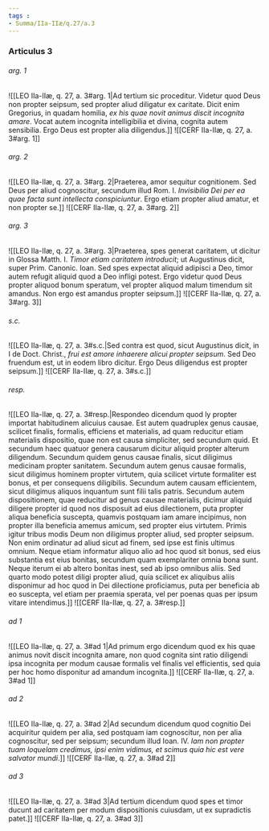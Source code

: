 ```yaml
---
tags : 
- Summa/IIa-IIæ/q.27/a.3
---
```


### Articulus 3

###### arg. 1
![[LEO IIa-IIæ, q. 27, a. 3#arg. 1|Ad tertium sic proceditur. Videtur quod Deus non propter seipsum, sed propter aliud diligatur ex caritate. Dicit enim Gregorius, in quadam homilia, *ex his quae novit animus discit incognita amare*. Vocat autem incognita intelligibilia et divina, cognita autem sensibilia. Ergo Deus est propter alia diligendus.]]
![[CERF IIa-IIæ, q. 27, a. 3#arg. 1]]

###### arg. 2
![[LEO IIa-IIæ, q. 27, a. 3#arg. 2|Praeterea, amor sequitur cognitionem. Sed Deus per aliud cognoscitur, secundum illud Rom. I. *Invisibilia Dei per ea quae facta sunt intellecta conspiciuntur*. Ergo etiam propter aliud amatur, et non propter se.]]
![[CERF IIa-IIæ, q. 27, a. 3#arg. 2]]

###### arg. 3
![[LEO IIa-IIæ, q. 27, a. 3#arg. 3|Praeterea, spes generat caritatem, ut dicitur in Glossa Matth. I. *Timor etiam caritatem introducit*; ut Augustinus dicit, super Prim. Canonic. Ioan. Sed spes expectat aliquid adipisci a Deo, timor autem refugit aliquid quod a Deo infligi potest. Ergo videtur quod Deus propter aliquod bonum speratum, vel propter aliquod malum timendum sit amandus. Non ergo est amandus propter seipsum.]]
![[CERF IIa-IIæ, q. 27, a. 3#arg. 3]]

###### s.c.
![[LEO IIa-IIæ, q. 27, a. 3#s.c.|Sed contra est quod, sicut Augustinus dicit, in I de Doct. Christ., *frui est amore inhaerere alicui propter seipsum*. Sed Deo fruendum est, ut in eodem libro dicitur. Ergo Deus diligendus est propter seipsum.]]
![[CERF IIa-IIæ, q. 27, a. 3#s.c.]]

###### resp.
![[LEO IIa-IIæ, q. 27, a. 3#resp.|Respondeo dicendum quod ly propter importat habitudinem alicuius causae. Est autem quadruplex genus causae, scilicet finalis, formalis, efficiens et materialis, ad quam reducitur etiam materialis dispositio, quae non est causa simpliciter, sed secundum quid. Et secundum haec quatuor genera causarum dicitur aliquid propter alterum diligendum. Secundum quidem genus causae finalis, sicut diligimus medicinam propter sanitatem. Secundum autem genus causae formalis, sicut diligimus hominem propter virtutem, quia scilicet virtute formaliter est bonus, et per consequens diligibilis. Secundum autem causam efficientem, sicut diligimus aliquos inquantum sunt filii talis patris. Secundum autem dispositionem, quae reducitur ad genus causae materialis, dicimur aliquid diligere propter id quod nos disposuit ad eius dilectionem, puta propter aliqua beneficia suscepta, quamvis postquam iam amare incipimus, non propter illa beneficia amemus amicum, sed propter eius virtutem. Primis igitur tribus modis Deum non diligimus propter aliud, sed propter seipsum. Non enim ordinatur ad aliud sicut ad finem, sed ipse est finis ultimus omnium. Neque etiam informatur aliquo alio ad hoc quod sit bonus, sed eius substantia est eius bonitas, secundum quam exemplariter omnia bona sunt. Neque iterum ei ab altero bonitas inest, sed ab ipso omnibus aliis. Sed quarto modo potest diligi propter aliud, quia scilicet ex aliquibus aliis disponimur ad hoc quod in Dei dilectione proficiamus, puta per beneficia ab eo suscepta, vel etiam per praemia sperata, vel per poenas quas per ipsum vitare intendimus.]]
![[CERF IIa-IIæ, q. 27, a. 3#resp.]]

###### ad 1
![[LEO IIa-IIæ, q. 27, a. 3#ad 1|Ad primum ergo dicendum quod ex his quae animus novit discit incognita amare, non quod cognita sint ratio diligendi ipsa incognita per modum causae formalis vel finalis vel efficientis, sed quia per hoc homo disponitur ad amandum incognita.]]
![[CERF IIa-IIæ, q. 27, a. 3#ad 1]]

###### ad 2
![[LEO IIa-IIæ, q. 27, a. 3#ad 2|Ad secundum dicendum quod cognitio Dei acquiritur quidem per alia, sed postquam iam cognoscitur, non per alia cognoscitur, sed per seipsum; secundum illud Ioan. IV. *Iam non propter tuam loquelam credimus, ipsi enim vidimus, et scimus quia hic est vere salvator mundi*.]]
![[CERF IIa-IIæ, q. 27, a. 3#ad 2]]

###### ad 3
![[LEO IIa-IIæ, q. 27, a. 3#ad 3|Ad tertium dicendum quod spes et timor ducunt ad caritatem per modum dispositionis cuiusdam, ut ex supradictis patet.]]
![[CERF IIa-IIæ, q. 27, a. 3#ad 3]]

